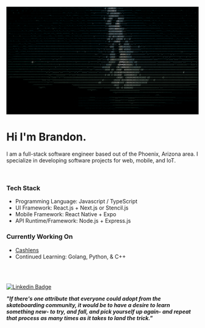 ![stars](stars.gif)

# Hi I'm Brandon.

I am a full-stack software engineer based out of the Phoenix, Arizona area. I specialize in developing software projects for web, mobile, and IoT.

</br>

### Tech Stack
- Programming Language: Javascript / TypeScript
- UI Framework: React.js + Next.js or Stencil.js
- Mobile Framework: React Native + Expo
- API Runtime/Framework: Node.js + Express.js

### Currently Working On
- [Cashlens](https://cashlens.app)
- Continued Learning: Golang, Python, & C++

</br>
</br>

[![Linkedin Badge](https://img.shields.io/badge/-LinkedIn-0e76a8?style=for-the-badge&logo=Linkedin&logoColor=white)](https://linkedin.com/in/brandon-kent)

***"If there's one attribute that everyone could adopt from the skateboarding community, it would be to have a desire to learn something new- to try, and fall, and pick yourself up again- and repeat that process as many times as it takes to land the trick."***
